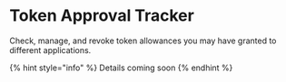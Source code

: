 # Token Approval Tracker

Check, manage, and revoke token allowances you may have granted to different applications.&#x20;

{% hint style="info" %}
Details coming soon
{% endhint %}
